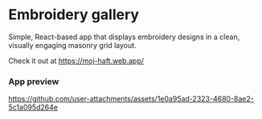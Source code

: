 # Embroidery gallery

Simple, React-based app that displays embroidery designs in a clean, visually engaging masonry grid layout. 

Check it out at https://moj-haft.web.app/

### App preview

https://github.com/user-attachments/assets/1e0a95ad-2323-4680-8ae2-5c1a095d264e
